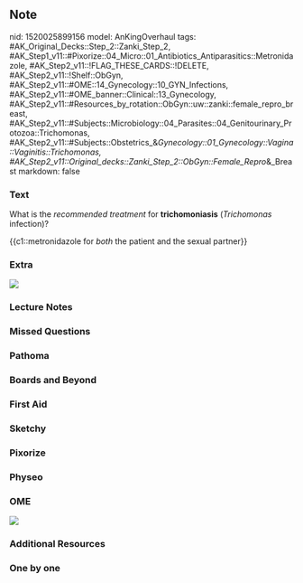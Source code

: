 ## Note
nid: 1520025899156
model: AnKingOverhaul
tags: #AK_Original_Decks::Step_2::Zanki_Step_2, #AK_Step1_v11::#Pixorize::04_Micro::01_Antibiotics_Antiparasitics::Metronidazole, #AK_Step2_v11::!FLAG_THESE_CARDS::!DELETE, #AK_Step2_v11::!Shelf::ObGyn, #AK_Step2_v11::#OME::14_Gynecology::10_GYN_Infections, #AK_Step2_v11::#OME_banner::Clinical::13_Gynecology, #AK_Step2_v11::#Resources_by_rotation::ObGyn::uw::zanki::female_repro_breast, #AK_Step2_v11::#Subjects::Microbiology::04_Parasites::04_Genitourinary_Protozoa::Trichomonas, #AK_Step2_v11::#Subjects::Obstetrics_&_Gynecology::01_Gynecology::Vagina::Vaginitis::Trichomonas, #AK_Step2_v11::Original_decks::Zanki_Step_2::ObGyn::Female_Repro_&_Breast
markdown: false

### Text
What is the <i>recommended treatment</i> for <b>trichomoniasis</b>
(<i>Trichomonas</i> infection)?
<div>
  {{c1::metronidazole for <i>both</i> the patient and the sexual
  partner}}
</div>

### Extra
<img src="dammit.png">

### Lecture Notes


### Missed Questions


### Pathoma


### Boards and Beyond


### First Aid


### Sketchy


### Pixorize


### Physeo


### OME
<div class="ome-widget">
  <a href=
  "https://onlinemeded.org/spa/gynecology?ref=anki"><img src=
  "_OME_AnkiFlashcards_Topic_2.png"></a>
</div>

### Additional Resources


### One by one

